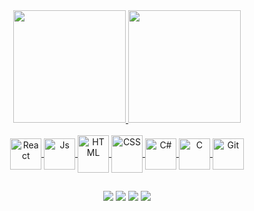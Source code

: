 <div align="center">
  <a href="https://github.com/danielalmeidatoledo">
  <img height="180em" src="https://github-readme-stats.vercel.app/api?username=danielalmeidatoledo&show_icons=true&theme=dracula&include_all_commits=true&count_private=true"/>
  <img height="180em" src="https://github-readme-stats.vercel.app/api/top-langs/?username=danielalmeidatoledo&layout=compact&langs_count=7&theme=dracula"/>
</div>
<div style="display: inline_block" align="center"><br>
  <img align="center" alt="React" height="50" width="50" src="https://cdn.jsdelivr.net/gh/devicons/devicon/icons/react/react-original-wordmark.svg">
  <img align="center" alt="Js" height="50" width="50" src="https://cdn.jsdelivr.net/gh/devicons/devicon/icons/javascript/javascript-original.svg">
  <img align="center" alt="HTML" height="60" width="50" src="https://cdn.jsdelivr.net/gh/devicons/devicon/icons/html5/html5-original-wordmark.svg">
  <img align="center" alt="CSS" height="60" width="50" src="https://cdn.jsdelivr.net/gh/devicons/devicon/icons/css3/css3-original-wordmark.svg">
  <img align="center" alt="C#" height="50" width="50" <img src="https://cdn.jsdelivr.net/gh/devicons/devicon/icons/csharp/csharp-original.svg" />
  <img align="center" alt="C" height="50" width="50" <img src="https://cdn.jsdelivr.net/gh/devicons/devicon/icons/c/c-original.svg" />
  <img align="center" alt="Git" height="50" width="50" src="https://cdn.jsdelivr.net/gh/devicons/devicon/icons/git/git-original.svg" />
  
  ##
  
<div align="center">
  <a href="https://api.whatsapp.com/send?phone=5515998485252" target="_blank"><img src="https://img.shields.io/badge/WhatsApp-25D366?style=for-the-badge&logo=whatsapp&logoColor=white" target="_blank"></a>
  <a href="https://www.linkedin.com/in/danielalmeidadetoledo/" target="_blank"><img src="https://img.shields.io/badge/-LinkedIn-%230077B5?style=for-the-badge&logo=linkedin&logoColor=white" target="_blank"></a>
  <a href="https://www.instagram.com/danieltoledo_02/" target="_blank"><img src="https://img.shields.io/badge/-Instagram-%23E4405F?style=for-the-badge&logo=instagram&logoColor=white" target="_blank"></a>
  <a href = "mailto:dan992965@gmail.com"><img src="https://img.shields.io/badge/-Gmail-%23333?style=for-the-badge&logo=gmail&logoColor=white" target="_blank"></a>

  
  </div>
